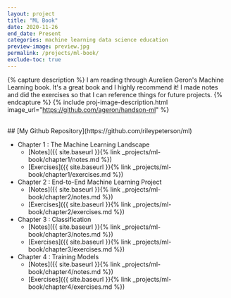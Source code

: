 ```yaml
---
layout: project
title: "ML Book"
date: 2020-11-26
end_date: Present
categories: machine learning data science education
preview-image: preview.jpg
permalink: /projects/ml-book/
exclude-toc: true
---
```


{% capture description %}
I am reading through Aurelien Geron's Machine Learning book. It's a great book and I highly recommend it!
I made notes and did the exercises so that I can reference things for future projects. 
{% endcapture %}
{% include proj-image-description.html image_url="https://github.com/ageron/handson-ml" %}

<br>
## [My Github Repository](https://github.com/rileypeterson/ml)

* Chapter 1 : The Machine Learning Landscape
  * [Notes]({{ site.baseurl }}{% link _projects/ml-book/chapter1/notes.md %})
  * [Exercises]({{ site.baseurl }}{% link _projects/ml-book/chapter1/exercises.md %})
* Chapter 2 : End-to-End Machine Learning Project
  * [Notes]({{ site.baseurl }}{% link _projects/ml-book/chapter2/notes.md %})
  * [Exercises]({{ site.baseurl }}{% link _projects/ml-book/chapter2/exercises.md %})
* Chapter 3 : Classification
  * [Notes]({{ site.baseurl }}{% link _projects/ml-book/chapter3/notes.md %})
  * [Exercises]({{ site.baseurl }}{% link _projects/ml-book/chapter3/exercises.md %})
* Chapter 4 : Training Models
  * [Notes]({{ site.baseurl }}{% link _projects/ml-book/chapter4/notes.md %})
  * [Exercises]({{ site.baseurl }}{% link _projects/ml-book/chapter4/exercises.md %})